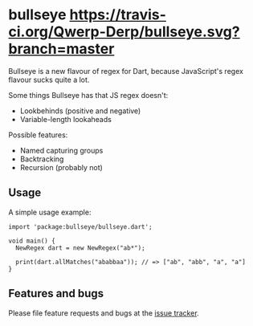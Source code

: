 # bullseye https://travis-ci.org/Qwerp-Derp/bullseye.svg?branch=master

Bullseye is a new flavour of regex for Dart, because JavaScript's regex flavour sucks quite a lot.

Some things Bullseye has that JS regex doesn't:

- Lookbehinds (positive and negative)
- Variable-length lookaheads

Possible features:

- Named capturing groups
- Backtracking
- Recursion (probably not)

## Usage

A simple usage example:

    import 'package:bullseye/bullseye.dart';

    void main() {
      NewRegex dart = new NewRegex("ab*");

      print(dart.allMatches("ababbaa")); // => ["ab", "abb", "a", "a"]
    }

## Features and bugs

Please file feature requests and bugs at the [issue tracker][tracker].

[tracker]: http://github.com/Qwerp-Derp/bullseye
